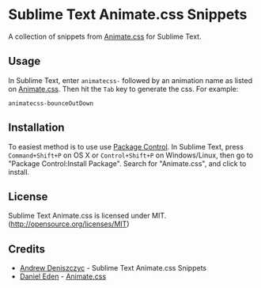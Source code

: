 # Sublime Text Animate.css Snippets
A collection of snippets from [Animate.css](https://daneden.github.io/animate.css/ "Animate.css") for Sublime Text.

## Usage
In Sublime Text, enter `animatecss-` followed by an animation name as listed on  [Animate.css](https://daneden.github.io/animate.css/ "Animate.css"). Then hit the `Tab` key to generate the css. For example:

```
animatecss-bounceOutDown
```

## Installation
To easiest method is to use use [Package Control](https://sublime.wbond.net/ "Package Control").  In Sublime Text, press `Command+Shift+P` on OS X or  `Control+Shift+P` on Windows/Linux, then go to "Package Control:Install Package". Search for "Animate.css", and click to install.

## License
Sublime Text Animate.css is licensed under MIT. (http://opensource.org/licenses/MIT)

## Credits
- [Andrew Deniszczyc](link:http://andrewdeniszczyc.com/) - Sublime Text Animate.css Snippets 
- [Daniel Eden](link:http://daneden.me/) - [Animate.css](https://daneden.github.io/animate.css/ "Animate.css")